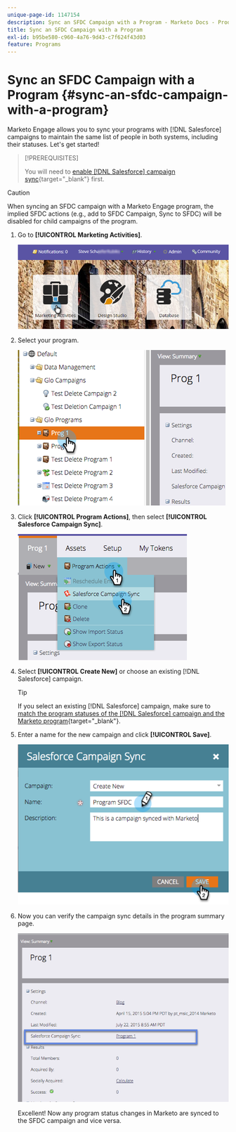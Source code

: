 ```yaml
---
unique-page-id: 1147154
description: Sync an SFDC Campaign with a Program - Marketo Docs - Product Documentation
title: Sync an SFDC Campaign with a Program
exl-id: b95be580-c960-4a76-9d43-c7f624f43d03
feature: Programs
---
```

# Sync an SFDC Campaign with a Program {#sync-an-sfdc-campaign-with-a-program}

Marketo Engage allows you to sync your programs with [!DNL Salesforce] campaigns to maintain the same list of people in both systems, including their statuses. Let's get started!

>[!PREREQUISITES]
>
>You will need to [enable [!DNL Salesforce] campaign sync](/help/marketo/product-docs/crm-sync/salesforce-sync/setup/optional-steps/enable-disable-campaign-sync.md){target="_blank"} first.

>[!CAUTION]
>
>When syncing an SFDC campaign with a Marketo Engage program, the implied SFDC actions (e.g., add to SFDC Campaign, Sync to SFDC) will be disabled for child campaigns of the program.

1. Go to **[!UICONTROL Marketing Activities]**.

   ![](assets/login-marketing-activities-1.png)

1. Select your program.

   ![](assets/image2015-7-22-8-3a47-3a28.png)

1. Click **[!UICONTROL Program Actions]**, then select **[!UICONTROL Salesforce Campaign Sync]**.

   ![](assets/image2015-7-22-8-3a48-3a5.png)

1. Select **[!UICONTROL Create New]** or choose an existing [!DNL Salesforce] campaign.

   >[!TIP]
   >
   >If you select an existing [!DNL Salesforce] campaign, make sure to [match the program statuses of the [!DNL Salesforce] campaign and the Marketo program](/help/marketo/product-docs/crm-sync/salesforce-sync/sfdc-sync-details/how-to-match-program-statuses-and-salesforce-campaign-statuses-prior-to-sync.md){target="_blank"}.

1. Enter a name for the new campaign and click **[!UICONTROL Save]**.

   ![](assets/image2015-7-22-8-3a57-3a19.png)

1. Now you can verify the campaign sync details in the program summary page.

   ![](assets/image2015-7-22-8-3a59-3a33.png)

   Excellent! Now any program status changes in Marketo are synced to the SFDC campaign and vice versa.
